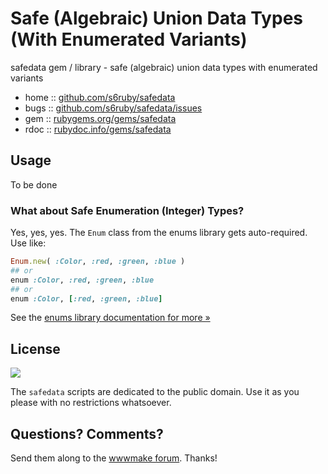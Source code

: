 
# Safe (Algebraic) Union Data Types (With Enumerated Variants)

safedata gem / library - safe (algebraic) union data types with enumerated variants

* home  :: [github.com/s6ruby/safedata](https://github.com/s6ruby/safedata)
* bugs  :: [github.com/s6ruby/safedata/issues](https://github.com/s6ruby/safedata/issues)
* gem   :: [rubygems.org/gems/safedata](https://rubygems.org/gems/safedata)
* rdoc  :: [rubydoc.info/gems/safedata](http://rubydoc.info/gems/safedata)


## Usage

To be done





### What about Safe Enumeration (Integer) Types?

Yes, yes, yes. The `Enum` class from the enums library gets auto-required.
Use like:

``` ruby
Enum.new( :Color, :red, :green, :blue )
## or
enum :Color, :red, :green, :blue
## or
enum :Color, [:red, :green, :blue]
```

See the [enums library documentation for more »](https://github.com/s6ruby/enums)



## License

![](https://publicdomainworks.github.io/buttons/zero88x31.png)

The `safedata` scripts are dedicated to the public domain.
Use it as you please with no restrictions whatsoever.


## Questions? Comments?

Send them along to the [wwwmake forum](http://groups.google.com/group/wwwmake).
Thanks!
